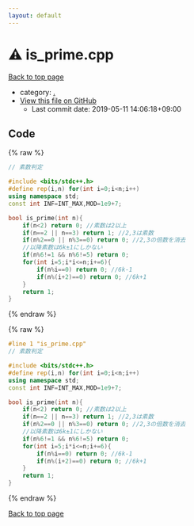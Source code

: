 ```yaml
---
layout: default
---
```


<!-- mathjax config similar to math.stackexchange -->
<script type="text/javascript" async
  src="https://cdnjs.cloudflare.com/ajax/libs/mathjax/2.7.5/MathJax.js?config=TeX-MML-AM_CHTML">
</script>
<script type="text/x-mathjax-config">
  MathJax.Hub.Config({
    TeX: { equationNumbers: { autoNumber: "AMS" }},
    tex2jax: {
      inlineMath: [ ['$','$'] ],
      processEscapes: true
    },
    "HTML-CSS": { matchFontHeight: false },
    displayAlign: "left",
    displayIndent: "2em"
  });
</script>

<script type="text/javascript" src="https://cdnjs.cloudflare.com/ajax/libs/jquery/3.4.1/jquery.min.js"></script>
<script src="https://cdn.jsdelivr.net/npm/jquery-balloon-js@1.1.2/jquery.balloon.min.js" integrity="sha256-ZEYs9VrgAeNuPvs15E39OsyOJaIkXEEt10fzxJ20+2I=" crossorigin="anonymous"></script>
<script type="text/javascript" src="../assets/js/copy-button.js"></script>
<link rel="stylesheet" href="../assets/css/copy-button.css" />


# :warning: is_prime.cpp

<a href="../index.html">Back to top page</a>

* category: <a href="../index.html#5058f1af8388633f609cadb75a75dc9d">.</a>
* <a href="{{ site.github.repository_url }}/blob/master/is_prime.cpp">View this file on GitHub</a>
    - Last commit date: 2019-05-11 14:06:18+09:00




## Code

<a id="unbundled"></a>
{% raw %}
```cpp
// 素数判定

#include <bits/stdc++.h>
#define rep(i,n) for(int i=0;i<n;i++)
using namespace std;
const int INF=INT_MAX,MOD=1e9+7;

bool is_prime(int n){
    if(n<2) return 0; //素数は2以上
	if(n==2 || n==3) return 1; //2,3は素数
    if(n%2==0 || n%3==0) return 0; //2,3の倍数を消去
    //以降素数は6k±1にしかない
    if(n%6!=1 && n%6!=5) return 0;
    for(int i=5;i*i<=n;i+=6){
        if(n%i==0) return 0; //6k-1
        if(n%(i+2)==0) return 0; //6k+1
    }
    return 1;
}

```
{% endraw %}

<a id="bundled"></a>
{% raw %}
```cpp
#line 1 "is_prime.cpp"
// 素数判定

#include <bits/stdc++.h>
#define rep(i,n) for(int i=0;i<n;i++)
using namespace std;
const int INF=INT_MAX,MOD=1e9+7;

bool is_prime(int n){
    if(n<2) return 0; //素数は2以上
	if(n==2 || n==3) return 1; //2,3は素数
    if(n%2==0 || n%3==0) return 0; //2,3の倍数を消去
    //以降素数は6k±1にしかない
    if(n%6!=1 && n%6!=5) return 0;
    for(int i=5;i*i<=n;i+=6){
        if(n%i==0) return 0; //6k-1
        if(n%(i+2)==0) return 0; //6k+1
    }
    return 1;
}

```
{% endraw %}

<a href="../index.html">Back to top page</a>

